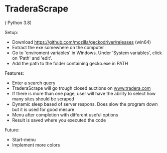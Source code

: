 # TraderaScrape
( Python 3.8)

Setup:
  * Download https://github.com/mozilla/geckodriver/releases (win64)
  * Extract the exe somewhere on the computer
  * Go to 'enviroment variables' in Windows. Under 'System variables', click on 'Path' and 'edit'.
  * Add the path to the folder containing gecko.exe in PATH
  
  Features: 
  * Enter a search query
  * TraderaScrape will go trough closed auctions on www.tradera.com
  * If there is more than one page, user will have the ability to select how many sites should be scraped
  * Dynamic sleep based of server respons. Does slow the program down but it is used for good mesure
  * Menu after completion with different useful options
  * Result is saved where you executed the code
  
  Future:
  * Start-menu
  * Implement more colors
